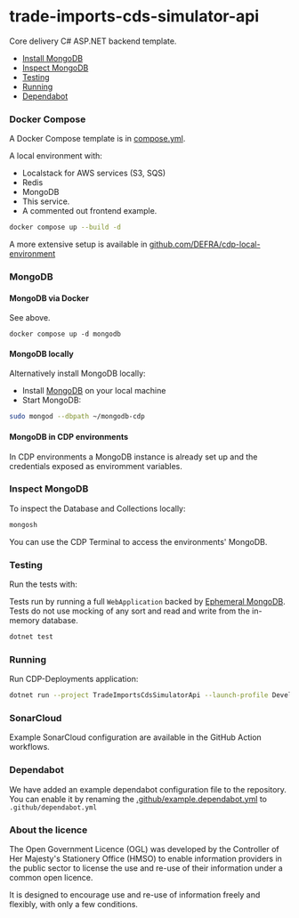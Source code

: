 # trade-imports-cds-simulator-api

Core delivery C# ASP.NET backend template.

* [Install MongoDB](#install-mongodb)
* [Inspect MongoDB](#inspect-mongodb)
* [Testing](#testing)
* [Running](#running)
* [Dependabot](#dependabot)


### Docker Compose

A Docker Compose template is in [compose.yml](compose.yml).

A local environment with:

- Localstack for AWS services (S3, SQS)
- Redis
- MongoDB
- This service.
- A commented out frontend example.

```bash
docker compose up --build -d
```

A more extensive setup is available in [github.com/DEFRA/cdp-local-environment](https://github.com/DEFRA/cdp-local-environment)

### MongoDB

#### MongoDB via Docker

See above.

```
docker compose up -d mongodb
```

#### MongoDB locally

Alternatively install MongoDB locally:

- Install [MongoDB](https://www.mongodb.com/docs/manual/tutorial/#installation) on your local machine
- Start MongoDB:
```bash
sudo mongod --dbpath ~/mongodb-cdp
```

#### MongoDB in CDP environments

In CDP environments a MongoDB instance is already set up
and the credentials exposed as enviromment variables.


### Inspect MongoDB

To inspect the Database and Collections locally:
```bash
mongosh
```

You can use the CDP Terminal to access the environments' MongoDB.

### Testing

Run the tests with:

Tests run by running a full `WebApplication` backed by [Ephemeral MongoDB](https://github.com/asimmon/ephemeral-mongo).
Tests do not use mocking of any sort and read and write from the in-memory database.

```bash
dotnet test
````

### Running

Run CDP-Deployments application:
```bash
dotnet run --project TradeImportsCdsSimulatorApi --launch-profile Development
```

### SonarCloud

Example SonarCloud configuration are available in the GitHub Action workflows.

### Dependabot

We have added an example dependabot configuration file to the repository. You can enable it by renaming
the [.github/example.dependabot.yml](.github/example.dependabot.yml) to `.github/dependabot.yml`


### About the licence

The Open Government Licence (OGL) was developed by the Controller of Her Majesty's Stationery Office (HMSO) to enable
information providers in the public sector to license the use and re-use of their information under a common open
licence.

It is designed to encourage use and re-use of information freely and flexibly, with only a few conditions.

